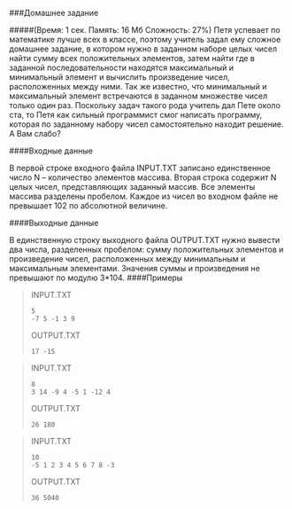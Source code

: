 ###Домашнее задание

#####(Время: 1 сек. Память: 16 Мб Сложность: 27%)
Петя успевает по математике лучше всех в классе, поэтому учитель задал ему сложное домашнее задание, в котором нужно в 
заданном наборе целых чисел найти сумму всех положительных элементов, затем найти где в заданной последовательности 
находятся максимальный и минимальный элемент и вычислить произведение чисел, расположенных между ними. Так же известно, 
что минимальный и максимальный элемент встречаются в заданном множестве чисел только один раз. Поскольку задач такого 
рода учитель дал Пете около ста, то Петя как сильный программист смог написать программу, которая по заданному набору 
чисел самостоятельно находит решение. А Вам слабо?

####Входные данные

В первой строке входного файла INPUT.TXT записано единственное число N – количество элементов массива. Вторая строка 
содержит N целых чисел, представляющих заданный массив. Все элементы массива разделены пробелом. Каждое из чисел во 
входном файле не превышает 102 по абсолютной величине.

####Выходные данные

В единственную строку выходного файла OUTPUT.TXT нужно вывести два числа, разделенных пробелом: сумму положительных 
элементов и произведение чисел, расположенных между минимальным и максимальным элементами. Значения суммы и произведения
 не превышают по модулю 3*104.
####Примеры

>INPUT.TXT  
>
>     5
>     -7 5 -1 3 9
>	
>OUTPUT.TXT  
> 
>     17 -15

>INPUT.TXT  
>
>     8
>     3 14 -9 4 -5 1 -12 4
>	
>OUTPUT.TXT  
> 
>     26 180

>INPUT.TXT  
>
>     10
>     -5 1 2 3 4 5 6 7 8 -3
>	
>OUTPUT.TXT  
> 
>     36 5040